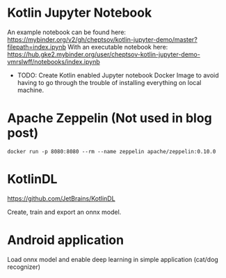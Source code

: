 # Kotlin Jupyter Notebook

An example notebook can be found
here: https://mybinder.org/v2/gh/cheptsov/kotlin-jupyter-demo/master?filepath=index.ipynb
With an executable notebook
here: https://hub.gke2.mybinder.org/user/cheptsov-kotlin-jupyter-demo-vmrslwff/notebooks/index.ipynb

- TODO: Create Kotlin enabled Jupyter notebook Docker Image to avoid having to go through the trouble of installing
  everything on local machine.

# Apache Zeppelin (Not used in blog post)

`docker run -p 8080:8080 --rm --name zeppelin apache/zeppelin:0.10.0`

# KotlinDL
https://github.com/JetBrains/KotlinDL

Create, train and export an onnx model.

# Android application
Load onnx model and enable deep learning in simple application (cat/dog recognizer)